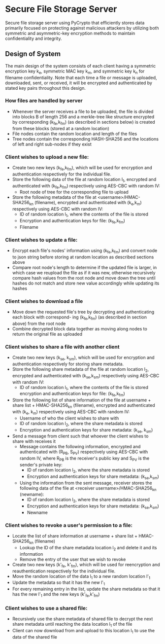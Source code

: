 # Secure File Storage Server

Secure file storage server using PyCrypto that efficiently stores data primarily focused on protecting against malicious attackers by utilizing both symmetric and asymmetric-key encryption methods to maintain confidentiality and integrity.

## Design of System

The main design of the system consists of each client having a symmetric encryption key k<sub>e</sub>, symmetric MAC key k<sub>m</sub>, and symmetric key k<sub>n</sub> for filename confidentiality. Note that each time a file or message is uploaded, downloaded, sent, or received, it will be encrypted and authenticated by stated key pairs throughout this design.

### How files are handled by server

- Whenever the server receives a file to be uploaded, the file is divided into blocks B of length 256 and a merkle-tree like structure encrypted by corresponding (k<sub>fe</sub>,k<sub>fm</sub>) (as described in sections below) is created from these blocks (stored at a random location)
- File nodes contain the random location and length of the files
- Tree nodes contain the corresponding HASH-SHA256 and the locations of left and right sub-nodes if they exist

### Client wishes to upload a new file:

- Create two new keys (k<sub>fe</sub>,k<sub>fm</sub>), which will be used for encryption and authentication respectively for the individual file.
- Store the following data of the file at random location l<sub>1</sub>, encrypted and authenticated with (k<sub>fe</sub>,k<sub>fm</sub>) respectively using AES-CBC with random IV:
  - Root node of tree for the corresponding file to upload
- Store the following metadata of the file at &lt;username&gt;/HMAC-SHA256<sub>kn</sub> (filename), encrypted and authenticated with (k<sub>e</sub>,k<sub>m</sub>) respectively using AES-CBC with random IV:
  - ID of random location l<sub>1</sub>, where the contents of the file is stored
  - Encryption and authentication keys for file: (k<sub>fe</sub>,k<sub>fm</sub>)
  - Filename

### Client wishes to update a file:

- Encrypt each file's nodes' information using (k<sub>fe</sub>,k<sub>fm</sub>) and convert node to json string before storing at random location as described sections above
- Compare root node's length to determine if the updated file is larger, in which case we reupload the file as if it was new, otherwise recursively compare hash values from the root node and move down the tree until hashes do not match and store new value accordingly while updating its hashes

### Client wishes to download a file

- Move down the requested file's tree by decrypting and authenticating each block with correspond- ing (k<sub>fe</sub>,k<sub>fm</sub>) (as described in section above) from the root node
- Combine decrypted block data together as moving along nodes to return the original file as uploaded

### Client wishes to share a file with another client

- Create two new keys (k<sub>se</sub>, k<sub>sm</sub>), which will be used for encryption and authentication respectively for storing share metadata.
- Store the following share metadata of the file at random location l<sub>2</sub>, encrypted and authenticated with (k<sub>se</sub>,k<sub>sm</sub>) respectively using AES-CBC with random IV:
  - ID of random location l<sub>1</sub>, where the contents of the file is stored encryption and authentication keys for file: (k<sub>fe</sub>,k<sub>fm</sub>)
- Store the following list of share information of the file at username + share list + HMAC-SHA256<sub>kn</sub> (filename), encrypted and authenticated with (k<sub>e</sub>, k<sub>m</sub>) respectively using AES-CBC with random IV:
  - Username of who the client wishes to share with
  - ID of random location l<sub>2</sub>, where the share metadata is stored
  - Encryption and authentication keys for share metadata: (k<sub>se</sub>, k<sub>sm</sub>)
- Send a message from client such that whoever the client wishes to share with receives it
  - Message contains the following information, encrypted and authenticated with (R<sub>PB</sub>, S<sub>PV</sub>) respectively using AES-CBC with random IV, where R<sub>PB</sub> is the receiver's public key and S<sub>PV</sub> is the sender's private key:
    - ID of random location l<sub>2</sub>, where the share metadata is stored
    - Encryption and authentication keys for share metadata: (k<sub>se</sub>,k<sub>sm</sub>)
  - Using the information from the sent message, receiver stores the following data of the file at &lt;receiver username&gt;/HMAC-SHA256<sub>kn</sub> (newname):
    - ID of random location l<sub>2</sub>, where the share metadata is stored
    - Encryption and authentication keys for share metadata: (k<sub>se</sub>,k<sub>sm</sub>)
    - Newname

### Client wishes to revoke a user's permission to a file:

- Locate the list of share information at username + share list + HMAC-SHA256<sub>kn</sub> (filename)
  - Lookup the ID of the share metadata location l<sub>2</sub> and delete it and its information
  - Remove the entry of the user that we wish to revoke
- Create two new keys (k'<sub>fe</sub>, k'<sub>fm</sub>), which will be used for reencryption and reauthentication respectively for the individual file.
- Move the random location of the data l<sub>1</sub> to a new random location l'<sub>1</sub>
- Update the metadata so that it has the new l'<sub>1</sub>
- For every remaining entry in the list, update the share metadata so that it has the new l'<sub>1</sub> and
  the new keys (k'<sub>fe</sub>,k'<sub>fm</sub>)

### Client wishes to use a shared file:

- Recursively use the share metadata of shared file to decrypt the next share metadata until reaching the data location l<sub>1</sub> of the file
- Client can now download from and upload to this location l<sub>1</sub> to use the data of the shared file
